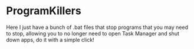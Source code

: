 # ProgramKillers
Here I just have a bunch of .bat files that stop programs that you may need to stop, allowing you to no longer need to open Task Manager and shut down apps, do it with a simple click!
